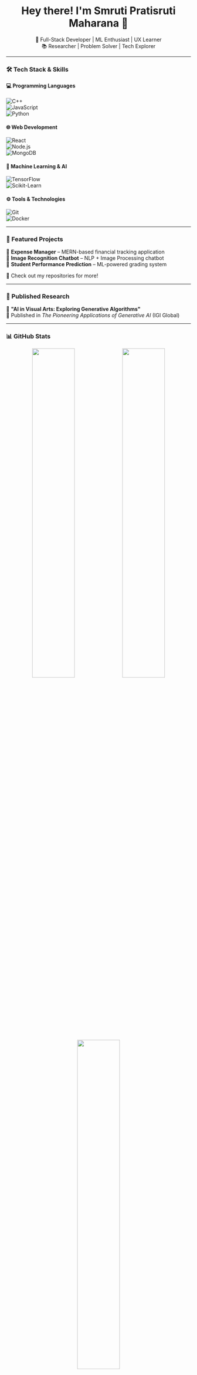 <h1 align="center">Hey there! I'm Smruti Pratisruti Maharana 👋</h1>  
<p align="center">
  🚀 Full-Stack Developer | ML Enthusiast | UX Learner  
  <br>📚 Researcher | Problem Solver | Tech Explorer  
</p>

---

### 🛠️ Tech Stack & Skills  
#### 💻 Programming Languages  
![C++](https://img.shields.io/badge/C++-00599C?style=for-the-badge&logo=cplusplus&logoColor=white)  
![JavaScript](https://img.shields.io/badge/JavaScript-F7DF1E?style=for-the-badge&logo=javascript&logoColor=black)  
![Python](https://img.shields.io/badge/Python-3776AB?style=for-the-badge&logo=python&logoColor=white)  

#### 🌐 Web Development  
![React](https://img.shields.io/badge/React-61DAFB?style=for-the-badge&logo=react&logoColor=black)  
![Node.js](https://img.shields.io/badge/Node.js-339933?style=for-the-badge&logo=node.js&logoColor=white)  
![MongoDB](https://img.shields.io/badge/MongoDB-4EA94B?style=for-the-badge&logo=mongodb&logoColor=white)  

#### 🤖 Machine Learning & AI  
![TensorFlow](https://img.shields.io/badge/TensorFlow-FF6F00?style=for-the-badge&logo=tensorflow&logoColor=white)  
![Scikit-Learn](https://img.shields.io/badge/Scikit--Learn-F7931E?style=for-the-badge&logo=scikitlearn&logoColor=black)  

#### ⚙️ Tools & Technologies  
![Git](https://img.shields.io/badge/Git-F05032?style=for-the-badge&logo=git&logoColor=white)  
![Docker](https://img.shields.io/badge/Docker-2496ED?style=for-the-badge&logo=docker&logoColor=white)  

---

### 📌 Featured Projects  
📌 **Expense Manager** – MERN-based financial tracking application  
📌 **Image Recognition Chatbot** – NLP + Image Processing chatbot  
📌 **Student Performance Prediction** – ML-powered grading system  

🔗 Check out my repositories for more!

---

### 📄 Published Research  
📘 **"AI in Visual Arts: Exploring Generative Algorithms"**  
📍 Published in *The Pioneering Applications of Generative AI* (IGI Global)  

---

### 📊 GitHub Stats  
<p align="center">
  <img src="https://github-readme-stats.vercel.app/api?username=YourGitHubUsername&show_icons=true&theme=tokyonight" width="48%" />
  <img src="https://github-readme-streak-stats.herokuapp.com/?user=YourGitHubUsername&theme=tokyonight" width="48%" />
</p>

<p align="center">
  <img src="https://github-readme-stats.vercel.app/api/top-langs/?username=YourGitHubUsername&layout=compact&theme=tokyonight" width="48%" />
</p>

---

### 🔗 Let's Connect!  
[![LinkedIn](https://img.shields.io/badge/LinkedIn-0A66C2?style=for-the-badge&logo=linkedin&logoColor=white)](https://www.linkedin.com/in/yourprofile)  
[![Twitter](https://img.shields.io/badge/Twitter-1DA1F2?style=for-the-badge&logo=twitter&logoColor=white)](https://twitter.com/yourhandle)  
[![Portfolio](https://img.shields.io/badge/Portfolio-FF4088?style=for-the-badge&logo=about-dot-me&logoColor=white)](https://yourportfolio.com)  

---

💡 *"Code, create, and innovate!"* 🚀
